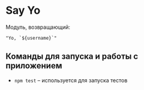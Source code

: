 # Say Yo

Модуль, возвращающий:
```
"Yo, `${username}`"
```

## Команды для запуска и работы с приложением

* `npm test` – используется для запуска тестов

